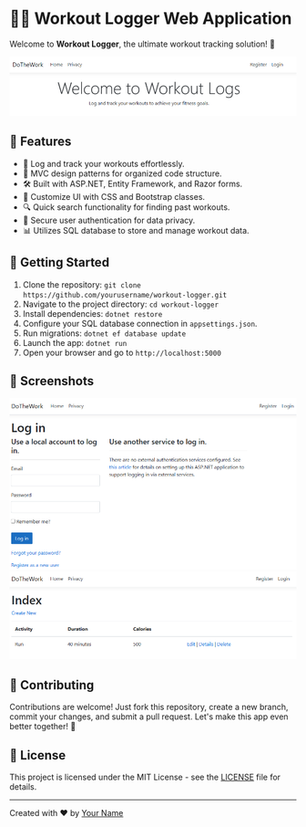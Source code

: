 # 🏋️‍♀️ Workout Logger Web Application

Welcome to **Workout Logger**, the ultimate workout tracking solution! 🚀

![Workout Logger Preview](workout-logger-preview.png)

## 🌟 Features

- 💪 Log and track your workouts effortlessly.
- 🎯 MVC design patterns for organized code structure.
- 🛠️ Built with ASP.NET, Entity Framework, and Razor forms.
- 🎨 Customize UI with CSS and Bootstrap classes.
- 🔍 Quick search functionality for finding past workouts.
- 🔐 Secure user authentication for data privacy.
- 📊 Utilizes SQL database to store and manage workout data.

## 🚀 Getting Started

1. Clone the repository: `git clone https://github.com/yourusername/workout-logger.git`
2. Navigate to the project directory: `cd workout-logger`
3. Install dependencies: `dotnet restore`
4. Configure your SQL database connection in `appsettings.json`.
5. Run migrations: `dotnet ef database update`
6. Launch the app: `dotnet run`
7. Open your browser and go to `http://localhost:5000`

## 📸 Screenshots

![Screenshot 1](Screenshots/screenshot1.png)
![Screenshot 2](Screenshots/screenshot2.png)

## 🤝 Contributing

Contributions are welcome! Just fork this repository, create a new branch, commit your changes, and submit a pull request. Let's make this app even better together! 🤗

## 📝 License

This project is licensed under the MIT License - see the [LICENSE](LICENSE) file for details.

---

Created with ❤️ by [Your Name](https://github.com/Miguel619)

